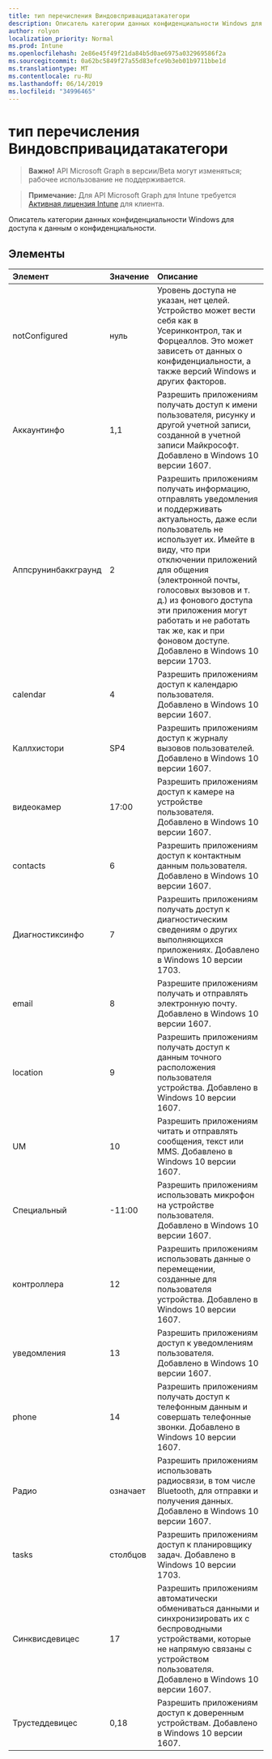 ```yaml
---
title: тип перечисления Виндовспривацидатакатегори
description: Описатель категории данных конфиденциальности Windows для доступа к данным о конфиденциальности.
author: rolyon
localization_priority: Normal
ms.prod: Intune
ms.openlocfilehash: 2e86e45f49f21da84b5d0ae6975a032969586f2a
ms.sourcegitcommit: 0a62bc5849f27a55d83efce9b3eb01b9711bbe1d
ms.translationtype: MT
ms.contentlocale: ru-RU
ms.lasthandoff: 06/14/2019
ms.locfileid: "34996465"
---
```

# <a name="windowsprivacydatacategory-enum-type"></a>тип перечисления Виндовспривацидатакатегори

> **Важно!** API Microsoft Graph в версии/Beta могут изменяться; рабочее использование не поддерживается.

> **Примечание:** Для API Microsoft Graph для Intune требуется [Активная лицензия Intune](https://go.microsoft.com/fwlink/?linkid=839381) для клиента.

Описатель категории данных конфиденциальности Windows для доступа к данным о конфиденциальности.

## <a name="members"></a>Элементы
|Элемент|Значение|Описание|
|:---|:---|:---|
|notConfigured|нуль|Уровень доступа не указан, нет целей. Устройство может вести себя как в Усеринконтрол, так и Форцеаллов. Это может зависеть от данных о конфиденциальности, а также версий Windows и других факторов.|
|Аккаунтинфо|1,1|Разрешить приложениям получать доступ к имени пользователя, рисунку и другой учетной записи, созданной в учетной записи Майкрософт. Добавлено в Windows 10 версии 1607.|
|Аппсрунинбаккграунд|2|Разрешить приложениям получать информацию, отправлять уведомления и поддерживать актуальность, даже если пользователь не использует их. Имейте в виду, что при отключении приложений для общения (электронной почты, голосовых вызовов и т. д.) из фонового доступа эти приложения могут работать и не работать так же, как и при фоновом доступе. Добавлено в Windows 10 версии 1703.|
|calendar|4|Разрешить приложениям доступ к календарю пользователя. Добавлено в Windows 10 версии 1607.|
|Каллхистори|SP4|Разрешить приложениям доступ к журналу вызовов пользователей. Добавлено в Windows 10 версии 1607.|
|видеокамер|17:00|Разрешить приложениям доступ к камере на устройстве пользователя. Добавлено в Windows 10 версии 1607.|
|contacts|6 |Разрешить приложениям доступ к контактным данным пользователя. Добавлено в Windows 10 версии 1607.|
|Диагностиксинфо|7 |Разрешить приложениям получать доступ к диагностическим сведениям о других выполняющихся приложениях. Добавлено в Windows 10 версии 1703.|
|email|8 |Разрешите приложениям получать и отправлять электронную почту. Добавлено в Windows 10 версии 1607.|
|location|9 |Разрешить приложениям получать доступ к данным точного расположения пользователя устройства. Добавлено в Windows 10 версии 1607.|
|UM|10 |Разрешить приложениям читать и отправлять сообщения, текст или MMS. Добавлено в Windows 10 версии 1607.|
|Специальный|-11:00|Разрешить приложениям использовать микрофон на устройстве пользователя. Добавлено в Windows 10 версии 1607.|
|контроллера|12|Разрешить приложениям использовать данные о перемещении, созданные для пользователя устройства. Добавлено в Windows 10 версии 1607.|
|уведомления|13|Разрешить приложениям доступ к уведомлениям пользователя. Добавлено в Windows 10 версии 1607.|
|phone|14|Разрешить приложениям получать доступ к телефонным данным и совершать телефонные звонки. Добавлено в Windows 10 версии 1607.|
|Радио|означает|Разрешить приложениям использовать радиосвязи, в том числе Bluetooth, для отправки и получения данных. Добавлено в Windows 10 версии 1607.|
|tasks|столбцов|Разрешить приложениям доступ к планировщику задач. Добавлено в Windows 10 версии 1703.|
|Синквисдевицес|17|Разрешить приложениям автоматически обмениваться данными и синхронизировать их с беспроводными устройствами, которые не напрямую связаны с устройством пользователя. Добавлено в Windows 10 версии 1607.|
|Трустеддевицес|0,18|Разрешить приложениям доступ к доверенным устройствам. Добавлено в Windows 10 версии 1607.|





